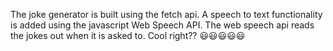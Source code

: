 The joke generator is built using the fetch api.
A speech to text functionality is added using the javascript Web Speech API. The web speech api reads the jokes out when it is asked to. Cool right?? 😃😃😃😃😃
